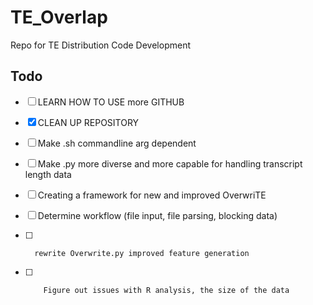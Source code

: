 # TE_Overlap
Repo for TE Distribution Code Development

## Todo
- [ ] LEARN HOW TO USE more GITHUB 
- [x] CLEAN UP REPOSITORY
- [ ] Make .sh commandline arg dependent
- [ ] Make .py more diverse and more capable for handling transcript length data
 
- [ ] Creating a framework for new and improved OverwriTE
- [ ]    Determine workflow (file input, file parsing, blocking data)
- [ ]       rewrite Overwrite.py improved feature generation 
- [ ]         Figure out issues with R analysis, the size of the data

